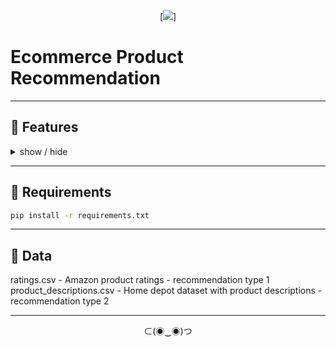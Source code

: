 <div align="center">

[![][logo-url]]

</div>

# Ecommerce Product Recommendation

---

## 🌼 Features   
<details>
<summary>
  show / hide
</summary>

- **Recommendation System 1**  
  Model-based collaborative filtering system based on customer's purchase history and ratings provided by other users who bought items similar items.
- **Recommendation System 2**  
  When a business is setting up its e-commerce website for the first time withou any product rating.

</details>

---

## 📀 Requirements  

```bash
pip install -r requirements.txt
```

---

## 📘 Data  
ratings.csv - Amazon product ratings - recommendation type 1
product_descriptions.csv - Home depot dataset with product descriptions - recommendation type 2

---

<div align="center">
  
⊂(◉‿◉)つ

</div>


[logo-url]: https://github.com/suvz47/EcommerceRecommendation/blob/main/data/ecommerce_recommendation.png
